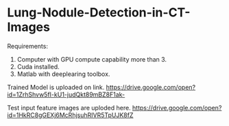 # Lung-Nodule-Detection-in-CT-Images
Requirements:
1. Computer with GPU compute capability  more than 3.
2. Cuda installed.
3. Matlab with deeplearing toolbox.

Trained Model is uploaded on link.
https://drive.google.com/open?id=1ZrhShvw5fI-kU1-judQkt89mBZ8F1ak-

Test input feature images are uploded here. 
https://drive.google.com/open?id=1HkRC8gGEXj6McRhjsuhRIVR5TpUJK8fZ
